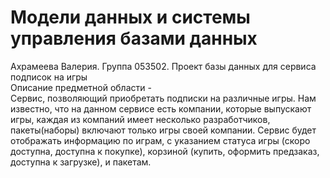 # Модели данных и системы управления базами данных
Ахрамеева Валерия. Группа 053502.
Проект базы данных для сервиса подписок на игры  
Описание предметной области -   
Сервис, позволяющий приобретать подписки на различные игры. Нам известно, что на данном сервисе есть компании, которые выпускают игры, каждая из компаний имеет несколько разработчиков, пакеты(наборы) включают только игры своей компании.
Сервис будет отображать информацию по играм, с указанием статуса игры (скоро доступна, доступна к покупке), корзиной (купить, оформить предзаказ, доступна к загрузке), и пакетам.  
